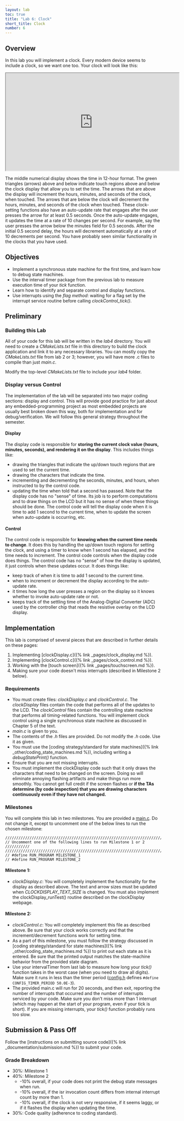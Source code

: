 ```yaml
---
layout: lab
toc: true
title: "Lab 6: Clock"
short_title: Clock
number: 6
---
```


## Overview

In this lab you will implement a clock. Every modern device seems to include a clock, so we want one too. Your clock will look like this:
<iframe width="560" height="315" allow="fullscreen" src="https://www.youtube.com/embed/s8tV_iznYRU"> </iframe>

The middle numerical display shows the time in 12-hour format. The green triangles (arrows) above and below indicate touch regions above and below the clock display that allow you to set the time. The arrows that are above the display will increment the hours, minutes, and seconds of the clock, when touched. The arrows that are below the clock will decrement the hours, minutes, and seconds of the clock when touched. These clock-setting functions also have an auto-update rate that engages after the user presses the arrow for at least 0.5 seconds. Once the auto-update engages, it updates the time at a rate of 10 changes per second. For example, say the user presses the arrow below the minutes field for 0.5 seconds. After the initial 0.5 second delay, the hours will decrement automatically at a rate of 10 decrements per second. You have probably seen similar functionality in the clocks that you have used. 

## Objectives 

  - Implement a synchronous state machine for the first time, and learn how to debug state machines.
  - Use the interval timer package from the previous lab to measure execution time of your *tick* function.
  - Learn how to identify and separate control and display functions.
  - Use interrupts using the *flag method*: waiting for a flag set by the interrupt service routine before calling *clockControl_tick()*.

## Preliminary 

### Building this Lab 
All of your code for this lab will be written in the *lab4* directory.  You will need to create a *CMakeLists.txt* file in this directory to build the clock application and link it to any necessary libraries.  You can mostly copy the *CMakeLists.txt* file from lab 2 or 3; however, you will have more .c files to compile than just *main.c*.

Modify the top-level *CMakeLists.txt* file to include your *lab4* folder.

<!-- The clock application you build in this lab won't be reused in later labs, so you don't need to place any code in *drivers* or create any new libraries. -->

### Display versus Control 

The implementation of the lab will be separated into two major coding sections: display and control. This will provide good practice for just about any embedded-programming project as most embedded projects are usually best broken down this way, both for implementation and for debug/verification. We will follow this general strategy throughout the semester. 

#### Display

The display code is responsible for **storing the current clock value (hours, minutes, seconds), and rendering it on the display**. This includes things like:
  * drawing the triangles that indicate the up/down touch regions that are used to set the current time.
  * drawing the characters that indicate the time.
  * incrementing and decrementing the seconds, minutes, and hours, when instructed to by the control code.
  * updating the time when told that a second has passed.
Note that the display code has no "sense" of time. Its job is to perform computations and to draw things on the LCD but it has no sense of when these things should be done. The control code will tell the display code when it is time to add 1 second to the current time, when to update the screen when auto-update is occurring, etc.

#### Control

The control code is responsible for **knowing when the current time needs to change**.  It does this by handling the up/down touch regions for setting the clock, and using a timer to know when 1 second has elapsed, and the time needs to increment. The control code controls when the display code does things. The control code has no "sense" of how the display is updated, it just controls when these updates occur. It does things like:
  * keep track of when it is time to add 1 second to the current time.
  * when to increment or decrement the display according to the auto-update rate.
  * it times how long the user presses a region on the display so it knows whether to invoke auto-update rate or not.
  * keeps track of the settling time of the Analog-Digitial Converter (ADC) used by the controller chip that reads the resistive overlay on the LCD display.

## Implementation

This lab is comprised of several pieces that are described in further details on these pages:

1. Implementing [clockDisplay.c]({% link _pages/clock_display.md %}).
2. Implementing [clockControl.c]({% link _pages/clock_control.md %}).
3. Working with the [touch screen]({% link _pages/touchscreen.md %}).
4. Making sure your code doesn't miss interrupts (described in Milestone 2 below).


### Requirements 
  - You must create files: *clockDisplay.c* and *clockControl.c*. The *clockDisplay* files contain the code that performs all of the updates to the LCD. The *clockControl* files contain the controlling state machine that performs all timing-related functions. You will implement clock control using a single synchronous state machine as discussed in Chapter 5 of the text.
  - *main.c* is given to you.
  - The contents of the *.h* files are provided. Do not modify the *.h* code. Use it as given.
  - You must use the [coding strategy/standard for state machines]({% link _other/coding_state_machines.md %}), including writing a *debugStatePrint()* function.
  - Ensure that you are not missing interrupts.
  - You must implement the clockDisplay code such that it only draws the characters that need to be changed on the screen. Doing so will eliminate annoying flashing artifacts and make things run more smoothly. You cannot get full credit if the screen flashes or **if the TAs determine (by code inspection) that you are drawing characters continuously even if they have not changed.**

### Milestones 

You will complete this lab in two milestones.  You are provided a [main.c](https://github.com/byu-cpe/ecen330_student/blob/master/lab4/main.c).  Do not change it, except to uncomment one of the below lines to run the chosen milestone:

    ////////////////////////////////////////////////////////////////////////////////
    // Uncomment one of the following lines to run Milestone 1 or 2      ///////////
    ////////////////////////////////////////////////////////////////////////////////
    // #define RUN_PROGRAM MILESTONE_1
    // #define RUN_PROGRAM MILESTONE_2


#### Milestone 1:
  * *clockDisplay.c*: You will completely implement the functionality for the display as described above. The text and arrow sizes must be updated when *CLOCKDISPLAY_TEXT_SIZE* is changed.  You must also implement the clockDisplay_runTest() routine described on the clockDisplay webpage.

#### Milestone 2:
  * *clockControl.c*: You will completely implement this file as described above.  Be sure that your clock works correctly and that the increment/decrement functions work for setting time.
  * As a part of this milestone, you must follow the strategy discussed in [coding strategy/standard for state machines]({% link _other/coding_state_machines.md %})  to print out each state as it is entered.  Be sure that the printed output matches the state-machine behavior from the provided state diagram.
  * Use your intervalTimer from last lab to measure how long your *tick()* function takes in the worst case (when you need to draw all digits).  Make sure it runs in less than the timer period ([config.h](https://github.com/byu-cpe/ecen330_student/blob/master/lab4/config.h) defines `#define CONFIG_TIMER_PERIOD 50.0E-3`).
  * The provided main.c will run for 20 seconds, and then exit, reporting the number of interrupts that occurred and the number of interrupts serviced by your code.  Make sure you don't miss more than 1 interrupt (which may happen at the start of your program, even if your tick is short).  If you are missing interrupts, your *tick()* function probably runs too slow.

## Submission & Pass Off
Follow the [instructions on submitting source code]({% link _documentation/submission.md %}) to submit your code.



### Grade Breakdown 
  * 30%: Milestone 1
  * 40%: Milestone 2
    * -10% overall, if your code does not print the debug state messages when run.
    * -10% overall, if the isr invocation count differs from internal interrupt count by more than 1.
    * -10% overall, if the clock is not very responsive, if it seems laggy, or if it flashes the display when updating the time.
  * 30%: Code quality (adherence to coding standard).
 


